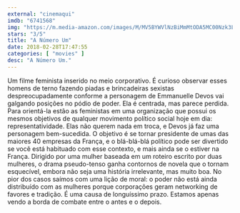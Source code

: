 ```yaml
---
external: "cinemaqui"
imdb: "6741568"
img: "https://m.media-amazon.com/images/M/MV5BYWVlNzBiMmMtODA5MC00Nzk3LThjZDgtY2RmNmUyNjUxMzZmXkEyXkFqcGdeQXVyMzIxOTkwOQ@@._V1_SY150_CR4,0,101,150_.jpg"
stars: "3/5"
title: "A Número Um"
date: 2018-02-28T17:47:55
categories: [ "movies" ]
desc: "A Número Um."
---
```

Um filme feminista inserido no meio corporativo. É curioso observar esses homens de terno fazendo piadas e brincadeiras sexistas despreocupadamente conforme a personagem de Emmanuelle Devos vai galgando posições no pódio de poder. Ela é centrada, mas parece perdida. Para orientá-la estão as feministas em uma organização que possui os mesmos objetivos de qualquer movimento político social hoje em dia: representatividade. Elas não querem nada em troca, e Devos já faz uma personagem bem-sucedida. O objetivo é se tornar presidente de umas das maiores 40 empresas da França, e o blá-blá-blá político pode ser divertido se você está habituado com esse contexto, e mais ainda se o estiver na França. Dirigido por uma mulher baseada em um roteiro escrito por duas mulheres, o drama pseudo-tenso ganha contornos de novela que o tornam esquecível, embora não seja uma história irrelevante, mas muito boa. No pior dos casos saímos com uma lição de moral: o poder não está ainda distribuído com as mulheres porque corporações geram networking de favores e tradição. É uma causa de longuíssimo prazo. Estamos apenas vendo a borda de combate entre o antes e o depois.
